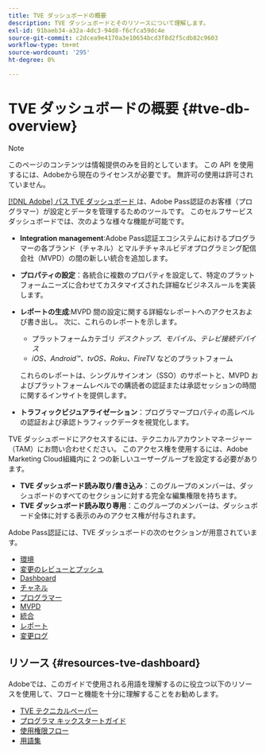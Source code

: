 ```yaml
---
title: TVE ダッシュボードの概要
description: TVE ダッシュボードとそのリソースについて理解します。
exl-id: 91baeb34-a32a-4dc3-94d8-f6cfca59dc4e
source-git-commit: c2dcea9e4170a3e10654bcd3f8d2f5cdb82c9603
workflow-type: tm+mt
source-wordcount: '295'
ht-degree: 0%

---
```


# TVE ダッシュボードの概要 {#tve-db-overview}

>[!NOTE]
>
>このページのコンテンツは情報提供のみを目的としています。 この API を使用するには、Adobeから現在のライセンスが必要です。 無許可の使用は許可されていません。

[[!DNL Adobe]  パス TVE ダッシュボード ](https://experience.adobe.com/pass/authentication) は、Adobe Pass認証のお客様（プログラマー）が設定とデータを管理するためのツールです。 このセルフサービスダッシュボードでは、次のような様々な機能が可能です。

* **Integration management**:Adobe Pass認証エコシステムにおけるプログラマーの各ブランド（チャネル）とマルチチャネルビデオプログラミング配信会社（MVPD）の間の新しい統合を追加します。

* **プロパティの設定**：各統合に複数のプロパティを設定して、特定のプラットフォームニーズに合わせてカスタマイズされた詳細なビジネスルールを実装します。

* **レポートの生成**:MVPD 間の設定に関する詳細なレポートへのアクセスおよび書き出し。 次に、これらのレポートを示します。
   * プラットフォームカテゴリ *デスクトップ、モバイル、テレビ接続デバイス*
   * *iOS、Android™、tvOS、Roku、FireTV* などのプラットフォーム

  これらのレポートは、シングルサインオン（SSO）のサポートと、MVPD およびプラットフォームレベルでの購読者の認証または承認セッションの時間に関するインサイトを提供します。

* **トラフィックビジュアライゼーション**：プログラマープロパティの高レベルの認証および承認トラフィックデータを視覚化します。

TVE ダッシュボードにアクセスするには、テクニカルアカウントマネージャー（TAM）にお問い合わせください。 このアクセス権を使用するには、Adobe Marketing Cloud組織内に 2 つの新しいユーザーグループを設定する必要があります。

* **TVE ダッシュボード読み取り/書き込み**：このグループのメンバーは、ダッシュボードのすべてのセクションに対する完全な編集権限を持ちます。
* **TVE ダッシュボード読み取り専用**：このグループのメンバーは、ダッシュボード全体に対する表示のみのアクセス権が付与されます。

Adobe Pass認証には、TVE ダッシュボードの次のセクションが用意されています。

* [環境](/help/authentication/tve-dashboard-environments.md)
* [変更のレビューとプッシュ](/help/authentication/tve-dashboard-review-push-changes.md)
* [Dashboard](/help/authentication/tve-dashboard-home.md)
* [チャネル](/help/authentication/tve-dashboard-channels.md)
* [プログラマー](/help/authentication/tve-dashboard-programmers.md)
* [MVPD](/help/authentication/tve-dashboard-mvpds.md)
* [統合](/help/authentication/tve-dashboard-integrations.md)
* [レポート](/help/authentication/tve-dashboard-reports.md)
* [変更ログ](/help/authentication/tve-dashboard-changes-log.md)

## リソース {#resources-tve-dashboard}

Adobeでは、このガイドで使用される用語を理解するのに役立つ以下のリソースを使用して、フローと機能を十分に理解することをお勧めします。

* [TVE テクニカルペーパー](/help/authentication/technical-paper.md)
* [プログラマ キックスタートガイド](/help/authentication/programmer-kickstart-guide.md)
* [使用権限フロー](/help/authentication/entitlement-flow.md)
* [用語集](/help/authentication/glossary.md)
